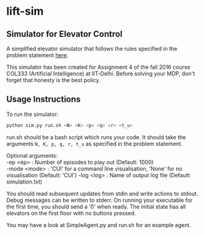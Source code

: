 # lift-sim
## Simulator for Elevator Control

A simplified elevator simulator that follows the rules specified in the problem statement [here](http://www.cse.iitd.ac.in/~mausam/courses/col333/autumn2016/).

This simulator has been created for Assignment 4 of the fall 2016 course COL333 (Artificial Intelligence) at IIT-Delhi. Before solving your MDP, don't forget that honesty is the best policy.

## Usage Instructions

To run the simulator:
```bash 
python sim.py run.sh <N> <K> <p> <q> <r> <t_u>
```

run.sh should be a bash script which runs your code. It should take the arguments ```N, K, p, q, r, t_u``` as specified in the problem statement.

Optional arguments:  
-ep \<ep>     : Number of episodes to play out (Default: 1000)  
-mode \<mode> : 'CUI' for a command line visualisation, 'None' for no visualisation (Default: 'CUI')
-log \<log>   : Name of output log file (Default: simulation.txt)

You should read subsequent updates from stdin and write actions to stdout. Debug messages can be written to stderr. On running your executable for the first time, you should send a '0' when ready. The initial state has all elevators on the first floor with no buttons pressed. 

You may have a look at SimpleAgent.py and run.sh for an example agent.
